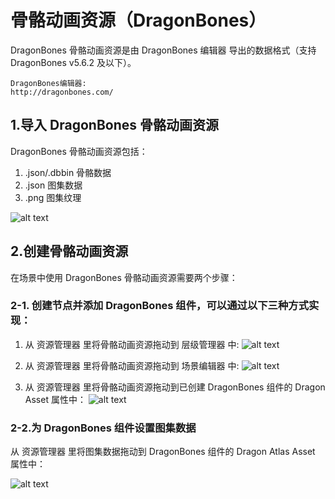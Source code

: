 
# 骨骼动画资源（DragonBones）
DragonBones 骨骼动画资源是由 DragonBones 编辑器 导出的数据格式（支持 DragonBones v5.6.2 及以下）。
```
DragonBones编辑器:
http://dragonbones.com/
```

## 1.导入 DragonBones 骨骼动画资源
DragonBones 骨骼动画资源包括：
1. .json/.dbbin 骨骼数据
2. .json 图集数据
3. .png 图集纹理

![alt text](https://docs.cocos.com/creator/2.4/manual/assets/import.BYxLbC7X.png)

## 2.创建骨骼动画资源
在场景中使用 DragonBones 骨骼动画资源需要两个步骤：

### 2-1. 创建节点并添加 DragonBones 组件，可以通过以下三种方式实现：
1. 从 资源管理器 里将骨骼动画资源拖动到 层级管理器 中:
   ![alt text](https://docs.cocos.com/creator/2.4/manual/assets/create_1.D7obmxCm.png)

2. 从 资源管理器 里将骨骼动画资源拖动到 场景编辑器 中:
   ![alt text](https://docs.cocos.com/creator/2.4/manual/assets/create_2.joR0CNHp.png)

3. 从 资源管理器 里将骨骼动画资源拖动到已创建 DragonBones 组件的 Dragon Asset 属性中：
    ![alt text](https://docs.cocos.com/creator/2.4/manual/assets/create_3.Dg3Ecjs1.png)


### 2-2.为 DragonBones 组件设置图集数据
从 资源管理器 里将图集数据拖动到 DragonBones 组件的 Dragon Atlas Asset 属性中：

![alt text](https://docs.cocos.com/creator/2.4/manual/assets/set_atlas.B_kVLUNV.png)







